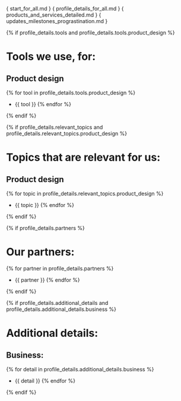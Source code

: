 { start_for_all.md }
{ profile_details_for_all.md }
{ products_and_services_detailed.md }
{ updates_milestones_prograstination.md }



{% if profile_details.tools and profile_details.tools.product_design %}
# Tools we use, for:

## Product design
{% for tool in profile_details.tools.product_design %}
- {{ tool }}
{% endfor %}

{% endif %}



{% if profile_details.relevant_topics and profile_details.relevant_topics.product_design %}
# Topics that are relevant for us:

## Product design
{% for topic in profile_details.relevant_topics.product_design %}
- {{ topic }}
{% endfor %}

{% endif %}



{% if profile_details.partners %}
# Our partners:

{% for partner in profile_details.partners %}
- {{ partner }}
{% endfor %}

{% endif %}



{% if profile_details.additional_details and profile_details.additional_details.business %}
# Additional details:

## Business:
{% for detail in profile_details.additional_details.business %}
- {{ detail }}
{% endfor %}

{% endif %}